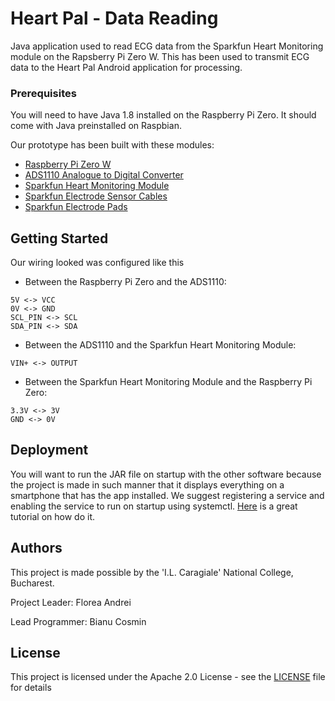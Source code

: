 # Heart Pal - Data Reading

Java application used to read ECG data from the Sparkfun Heart Monitoring module on the Rapsberry Pi Zero W. This has been used to transmit ECG data to the Heart Pal Android application for processing.



### Prerequisites

You will need to have Java 1.8 installed on the Raspberry Pi Zero.
It should come with Java preinstalled on Raspbian.

Our prototype has been built with these modules:

* [Raspberry Pi Zero W](https://www.raspberrypi.org/products/raspberry-pi-zero-w/)
* [ADS1110 Analogue to Digital Converter](https://picclick.co.uk/1pcs-16-bits-Analog-to-Digital-Converter-Module-202034119772.html)
* [Sparkfun Heart Monitoring Module](https://www.sparkfun.com/products/12650)
* [Sparkfun Electrode Sensor Cables](https://www.sparkfun.com/products/12970)
* [Sparkfun Electrode Pads](https://www.sparkfun.com/products/12969)


## Getting Started

Our wiring looked was configured like this

- Between the Raspberry Pi Zero and the ADS1110:
```
5V <-> VCC
0V <-> GND
SCL_PIN <-> SCL
SDA_PIN <-> SDA
```
- Between the ADS1110 and the Sparkfun Heart Monitoring Module:
```
VIN+ <-> OUTPUT
```
- Between the Sparkfun Heart Monitoring Module and the Raspberry Pi Zero:
```
3.3V <-> 3V
GND <-> 0V
```


## Deployment

You will want to run the JAR file on startup with the other software because the project is made in such manner that it displays everything on a smartphone that has the app installed. We suggest registering a service and enabling the service to run on startup using systemctl. [Here](https://medium.com/@benmorel/creating-a-linux-service-with-systemd-611b5c8b91d6) is a great tutorial on how do it.

## Authors

This project is made possible by the 'I.L. Caragiale' National College, Bucharest.

Project Leader: Florea Andrei

Lead Programmer: Bianu Cosmin

## License

This project is licensed under the Apache 2.0 License - see the [LICENSE](LICENSE) file for details
